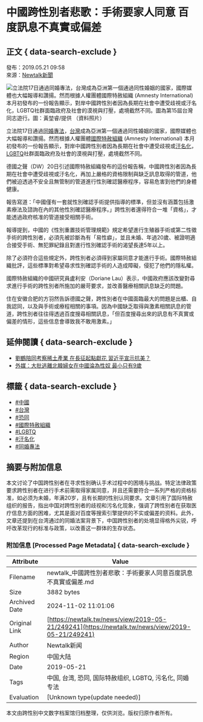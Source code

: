 # 中國跨性別者悲歌：手術要家人同意 百度訊息不真實或偏差

## 正文 { data-search-exclude }


發布：2019.05.21 09:58  
來源：[Newtalk新聞](https://newtalk.tw/news/view/2019-05-21/249241)

![立法院17日通過同婚專法，台灣成為亞洲第一個通過同性婚姻的國家，國際媒體也大幅報導和讚揚。然而根據人權團體國際特赦組織 (Amnesty International) 本月初發布的一份報告顯示，對岸中國跨性別者因為長期在社會中遭受歧視或汙名化，LGBTQ社群面臨政府及社會的漠視與打壓，處境截然不同。圖為第15屆台灣同志遊行。圖：黃堃睿/提供 （資料照片）](https://images.newtalk.tw/resize_action2/800/album/news/102/5ad8142984abf.jpg)

立法院17日通過[同婚專法](https://newtalk.tw/search?q=同婚專法)，[台灣](https://newtalk.tw/search?q=台灣)成為亞洲第一個通過同性婚姻的國家，國際媒體也大幅報導和讚揚。然而根據人權團體[國際特赦組織](https://newtalk.tw/search?q=國際特赦組織) (Amnesty International) 本月初發布的一份報告顯示，對岸中國跨性別者因為長期在社會中遭受歧視或[汙名化](https://newtalk.tw/search?q=汙名化)，[LGBTQ](https://newtalk.tw/search?q=LGBTQ)社群面臨政府及社會的漠視與打壓，處境截然不同。

德國之聲（DW）20日引述國際特赦組織發布的這份報告稱，中國跨性別者因為長期在社會中遭受歧視或汙名化，再加上嚴格的資格限制與缺乏訊息取得的管道，他們被迫透過不安全且無管制的管道進行性別確認醫療程序，容易危害到他們的身體健康。

報告寫道：「中國僅有一套就性別確認手術提供指導的標準，但並沒有涵蓋包括激素療法及諮詢在內的其他性別確認醫療程序。」跨性別者還得符合一堆「資格」，才能透過政府核准的管道接受相關手術。

報導提到，中國的《性別重置技術管理規範》規定希望進行生殖器手術或第二性徵手術的跨性別者，必須先被診斷為有「易性癖」，並且未婚、年過20歲、被證明適合接受手術、無犯罪紀錄且對進行性別確認手術的渴望長達5年以上。

除了必須符合這些規定外，跨性別者必須得到家屬同意才能進行手術。國際特赦組織批評，這些標準對希望尋求性別確認手術的人造成障礙，侵犯了他們的隱私權。

國際特赦組織的中國研究員盧利安（Doriane Lau）表示，中國政府應該改變對尋求進行手術的跨性別者所施加的嚴苛要求，並改善醫療相關訊息缺乏的問題。

住在安徽合肥的方羽然告訴德國之聲，跨性別者在中國面臨最大的問題是出櫃、自我認同，以及與手術或療程相關的事項。因為中國缺乏取得與激素相關訊息的管道，跨性別者往往得透過百度搜尋相關訊息，「但百度搜尋出來的訊息有不真實或偏差的情形，這些信息會導致我不敢用激素。」

## 延伸閱讀 { data-search-exclude }
- [劉鶴陪同考察稀土產業 在長征起點獻花 習近平宣示抗美？](https://newtalk.tw/news/view/2019-05-21/249269)
- [外媒：大批逃離北韓婦女在中國淪為性奴 最小只有9歲](https://newtalk.tw/news/view/2019-05-21/249226)

## 標籤 { data-search-exclude }
- [#中國](https://newtalk.tw/news/subcategory/7/%E4%B8%AD%E5%9C%8B)
- [#台灣](https://newtalk.tw/search?q=%E5%8F%B0%E7%81%A3&type=tab)
- [#恐同](https://newtalk.tw/search?q=%E6%81%90%E5%90%8C&type=tab)
- [#國際特赦組織](https://newtalk.tw/search?q=%E5%9C%8B%E9%9A%9B%E7%89%B9%E8%B5%A6%E7%B5%84%E7%B9%94&type=tab)
- [#LGBTQ](https://newtalk.tw/search?q=LGBTQ&type=tab)
- [#汙名化](https://newtalk.tw/search?q=%E6%B1%99%E5%90%8D%E5%8C%96&type=tab)
- [#同婚專法](https://newtalk.tw/search?q=%E5%90%8C%E5%A9%9A%E5%B0%88%E6%B3%95&type=tab)

## 摘要与附加信息

<!-- tcd_abstract -->
本文讨论了中国跨性别者在寻求性别确认手术过程中的困境与挑战。特定法律政策要求跨性别者在进行手术前需取得家属同意，并且还需要符合一系列严格的资格标准，如必须为未婚，年满20岁，且有长期的性别认同要求。文章引用了国际特赦组织的报告，指出中国对跨性别者的歧视和污名化现象，强调了跨性别者在获取医疗信息方面的困难，尤其是面对百度等搜索引擎提供的不实或偏差的资料。此外，文章还提到在台湾通过的同婚法案背景下，中国跨性别者的处境显得格外尖锐，呼吁改革现行的标准与政策，以改善这一群体的生存状态。
<!-- tcd_abstract_end -->

### 附加信息 [Processed Page Metadata] { data-search-exclude }

| Attribute       | Value                                  |
|-----------------|----------------------------------------|
| Filename        | newtalk_中國跨性別者悲歌：手術要家人同意百度訊息不真實或偏差.md                             |
| Size            | 3882 bytes                           |
| Archived Date   | 2024-11-02 11:01:06                             |
| Original Link   | [https://newtalk.tw/news/view/2019-05-21/249241](https://newtalk.tw/news/view/2019-05-21/249241)                       |
| Author          | Newtalk新闻                               |
| Region          | 中国大陆                               |
| Date            | 2019-05-21                                 |
| Tags            | 中国, 台湾, 恐同, 国际特赦组织, LGBTQ, 污名化, 同婚专法                                 |
| Evaluation            | [Unknown type(update needed)]                                 |
<!-- tcd_table_end -->

本文由跨性别中文数字档案馆归档整理，仅供浏览。版权归原作者所有。
